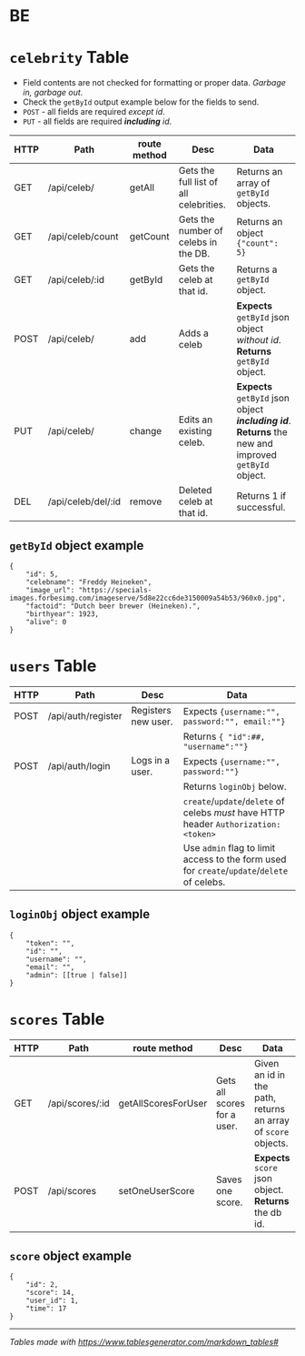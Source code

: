 # BE


# `celebrity` Table

- Field contents are not checked for formatting or proper data. *Garbage in, garbage out.*
- Check the `getById` output example below for the fields to send.
- `POST` - all fields are required *except id*.
- `PUT` - all fields are required ***including*** *id*.

| HTTP | Path               | route method | Desc                                   | Data|
|-|-|-|-|-|
| GET  | /api/celeb/        | getAll       | Gets the full list of all celebrities. | Returns an array of `getById` objects.|
| GET  | /api/celeb/count   | getCount     | Gets the number of celebs in the DB.   | Returns an object `{"count": 5}`|
| GET  | /api/celeb/:id     | getById      | Gets the celeb at that id.             | Returns a `getById` object.|
| POST | /api/celeb/        | add          | Adds a celeb | **Expects** `getById` json object *without id*. **Returns** `getById` object.|
| PUT  | /api/celeb/        | change       | Edits an existing celeb. | **Expects** `getById` json object ***including id***. **Returns** the new and improved `getById` object.||
| DEL  | /api/celeb/del/:id | remove       | Deleted celeb at that id.              | Returns 1 if successful.|||||||


## `getById` object example

```
{
	"id": 5,
	"celebname": "Freddy Heineken",
	"image_url": "https://specials-images.forbesimg.com/imageserve/5d8e22cc6de3150009a54b53/960x0.jpg",
	"factoid": "Dutch beer brewer (Heineken).",
	"birthyear": 1923,
	"alive": 0
}
```


# `users` Table

| HTTP | Path               | Desc                                   | Data|
|-|-|-|-|
| POST | /api/auth/register | Registers new user. | Expects `{username:"", password:"", email:""}`|
||||Returns `{ "id":##, "username":""}`|
| POST | /api/auth/login    | Logs in a user.   |  Expects `{username:"", password:""}`|
||||Returns `loginObj` below.|
||||`create`/`update`/`delete` of celebs *must* have HTTP header `Authorization: <token>`|
||||Use `admin` flag to limit access to the form used for `create`/`update`/`delete` of celebs.|


## `loginObj` object example
```
{
	"token": "",
	"id": "",
	"username": "",
	"email": "",
	"admin": [[true | false]]
}
```


# `scores` Table

| HTTP | Path               | route method | Desc                                   | Data|
|-|-|-|-|-|
| GET  | /api/scores/:id| getAllScoresForUser  | Gets  all scores for a user. | Given an id in the path, returns an array of `score` objects.|
| POST  | /api/scores   | setOneUserScore |  Saves one score.  | **Expects** `score` json object. **Returns** the db id.|

## `score` object example
```
{
	"id": 2,
	"score": 14,
	"user_id": 1,
	"time": 17
}
```

---
*Tables made with https://www.tablesgenerator.com/markdown_tables#*